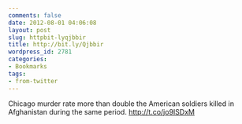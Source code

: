 ```yaml
---
comments: false
date: 2012-08-01 04:06:08
layout: post
slug: httpbit-lyqjbbir
title: http://bit.ly/Qjbbir
wordpress_id: 2781
categories:
- Bookmarks
tags:
- from-twitter
---
```


Chicago murder rate more than double the American soldiers killed in Afghanistan during the same period. http://t.co/jo9ISDxM
